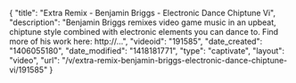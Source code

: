 {
    "title": "Extra Remix - Benjamin Briggs - Electronic Dance Chiptune Vi",
    "description": "Benjamin Briggs remixes video game music in an upbeat, chiptune style combined with electronic elements you can dance to. Find more of his work here: http:\/\/...",
    "videoid": "191585",
    "date_created": "1406055180",
    "date_modified": "1418181771",
    "type": "captivate",
    "layout": "video",
    "url": "\/v\/extra-remix-benjamin-briggs-electronic-dance-chiptune-vi\/191585"
}
